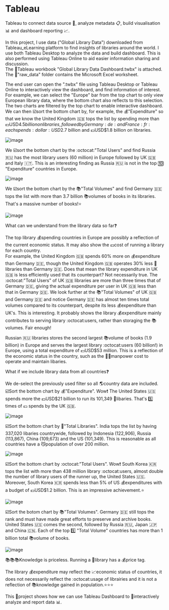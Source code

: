 # Tableau
Tableau to connect data source :open_file_folder:, analyze metadata :clipboard:, build visualisation :bar_chart: and dashboard reporting :chart_with_upwards_trend:.

In this project, I use data ("Global Library Data") downloaded from Tableau_eLearning platform to find insights of libraries around the world. I use both Tableau Desktop to analyze the data and build dashboard. This is also performed using Tableau Online to aid easier information sharing and discussion.\
The :page_with_curl:Tableau workbook "Global Library Data Dashboard.twbx" is attached. The :open_file_folder:"raw_data" folder contains the Microsoft Excel worksheet.

The end user can open the ".twbx" file using Tableau Desktop or Tableau Online to interactively view the dashboard, and find information of interest.\
For example, we can select the "Europe" bar from the top chart to only view European library data, where the bottom chart also reflects to this selection. The two charts are filtered by the top chart to enable interactive dashboard.\
We can then :ballot_box_with_check:sort the bottom chart by, for example, the :moneybag:"Expenditure" so that we know the United Kingdom :uk: tops the list by spending more than :dollar:USD$4.5 billion on libraries, followed by Germany :de: and France :fr: each spends :dollar:USD$2.7 billion and :dollar:USD$1.8 billion on libraries.

![image](https://user-images.githubusercontent.com/76986018/147400882-61230642-5454-4d2e-aefa-776558793b58.png)

We :ballot_box_with_check:sort the bottom chart by the :octocat:"Total Users" and find Russia :ru: has the most library users (60 million) in Europe followed by UK :uk: and Italy :it:. This is an interesting finding as Russia :ru: is not in the top :keycap_ten: "Expenditure" countries in Europe.

![image](https://user-images.githubusercontent.com/76986018/147401059-3943a483-f8a1-4989-85fe-0c0e9aa607cc.png)

We :ballot_box_with_check:sort the bottom chart by the :books:"Total Volumes" and find Germany :de: tops the list with more than 3.7 billion :books:volumes of books in its libraries. That's a massive number of books!:star:

![image](https://user-images.githubusercontent.com/76986018/147401209-7399555e-5603-4138-8490-f1da900999d3.png)

What can we understand from the library data so far:question:

The top library :moneybag:spending countries in Europe are possibly a reflection of the current economic status. It may also show the :dollar:cost of running a library for each country.\
For example, the United Kingdom :uk: spends 60% more on :moneybag:expenditure than Germany :de:, though the United Kingdom :uk: operates 30% less :post_office:libraries than Germany :de:. Does that mean the library expenditure in UK :uk: is less efficiently used that its counterpart? Not necessarily true. The :octocat:"Total Users" of UK :uk: libraries are more than three times that of Germany :de:, giving the actual expenditure per user in UK :uk: less than that in Germany :de:. We look further at the :books:"Total Volumes" of UK :uk: and Germany :de: and notice Germany :de: has almost ten times total volumes compared to its counterpart, despite its less :moneybag:expenditure than UK's. This is interesting. It probably shows the library :moneybag:expenditure mainly contributes to serving library :octocat:users, rather than storaging the :books:volumes. Fair enough!

Russian :ru: libraries stores the second largest :books:volume of books (1.9 billion) in Europe and serves the largest library :octocat:users (60 billion!) in Europe, using a total expenditure of :dollar:USD$53 million. This is a reflection of the economic status in the country, such as the :guardsman:manpower cost to operate and maintain libaries.

What if we include library data from all countries:question:

We de-select the previously used filter so all :earth_americas:country data are included.\
:ballot_box_with_check:Sort the bottom chart by :moneybag:"Expenditure". Wow:exclamation: The United States :us: spends more the :dollar:USD$21 billion to run its 101,349 :post_office:libaries. That's :five: times of :dollar: spends by the UK :uk:.

![image](https://user-images.githubusercontent.com/76986018/147401809-3df69b29-093d-4dfb-a883-77e809936551.png)

:ballot_box_with_check:Sort the bottom chart by :post_office:"Total Libraries". India tops the list by having 337,020 libaries countrywide, followed by Indonesia (122,906), Russia (113,867), China (109,673) and the US (101,349). This is reasonable as all countries have a :smirk_cat:population of over 200 million.

![image](https://user-images.githubusercontent.com/76986018/147401997-83080966-ae7a-492b-a5dc-98871e8afa89.png)

:ballot_box_with_check:Sort the bottom chart by :octocat:"Total Users". Wow:exclamation: South Korea :kr: tops the list with more than 438 million library :octocat:users, almost double the number of library users of the runner up, the United States :us:. Moreover, South Korea :kr: spends less than 5% of US :moneybag:expenditures with a budget of :dollar:USD$1.2 billion. This is an impressive achievement.:star:

![image](https://user-images.githubusercontent.com/76986018/147402036-f50cda3c-1555-40c0-8c67-d16a9a533bdc.png)

:ballot_box_with_check:Sort the botom chart by :books:"Total Volumes". Germany :de: still tops the rank and must have made great efforts to preserve and archive books. United States :us: comes the second, followed by Russia :ru:, Japan :jp: and China :cn:. Each of the top :five: "Total Volume" countries has more than 1 billion total :books:volume of books.

![image](https://user-images.githubusercontent.com/76986018/147402096-771e14a8-d63f-4348-838a-7e3b55f17ad9.png)

:books::books::books:Knowledge is priceless. Running a :post_office:library has a :moneybag:price tag.

The library :moneybag:expenditure may reflect the :chart_with_upwards_trend:economic status of countries, it does not necessarily reflect the :octocat:usage of librairies and it is not a reflection of :books:knowledge gained in population.:star::star::star:

This :page_with_curl:project shows how we can use Tableau Dashboard to :repeat:interactively analyze and report data :bar_chart:.

